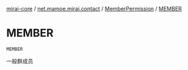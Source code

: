 [mirai-core](../../index.md) / [net.mamoe.mirai.contact](../index.md) / [MemberPermission](index.md) / [MEMBER](./-m-e-m-b-e-r.md)

# MEMBER

`MEMBER`

一般群成员

